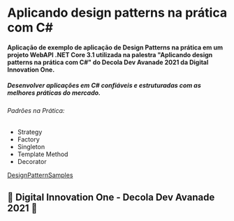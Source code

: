 # Aplicando design patterns na prática com C#

#### Aplicação de exemplo de aplicação de Design Patterns na prática em um projeto WebAPI .NET Core 3.1 utilizada na palestra "Aplicando design patterns na prática com C#" do Decola Dev Avanade 2021 da Digital Innovation One.

##### Desenvolver aplicações em C# confiáveis e estruturadas com as melhores práticas do mercado.

###### Padrões na Prática:
- Strategy
- Factory
- Singleton
- Template Method
- Decorator

[DesignPatternSamples](https://github.com/JM-2/Aplicando-DesignPatterns-CSharp/tree/master/DesignPatternSamples-main)

## 🚀 Digital Innovation One - Decola Dev Avanade 2021 🚀
